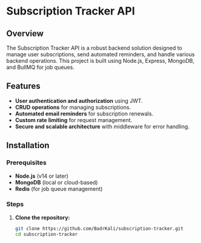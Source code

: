 # Subscription Tracker API

## Overview
The Subscription Tracker API is a robust backend solution designed to manage user subscriptions, send automated reminders, and handle various backend operations. This project is built using Node.js, Express, MongoDB, and BullMQ for job queues.

## Features
- **User authentication and authorization** using JWT.
- **CRUD operations** for managing subscriptions.
- **Automated email reminders** for subscription renewals.
- **Custom rate limiting** for request management.
- **Secure and scalable architecture** with middleware for error handling.

## Installation

### Prerequisites
- **Node.js** (v14 or later)
- **MongoDB** (local or cloud-based)
- **Redis** (for job queue management)

### Steps

1. **Clone the repository:**
   ```bash
   git clone https://github.com/BadrKali/subscription-tracker.git
   cd subscription-tracker
